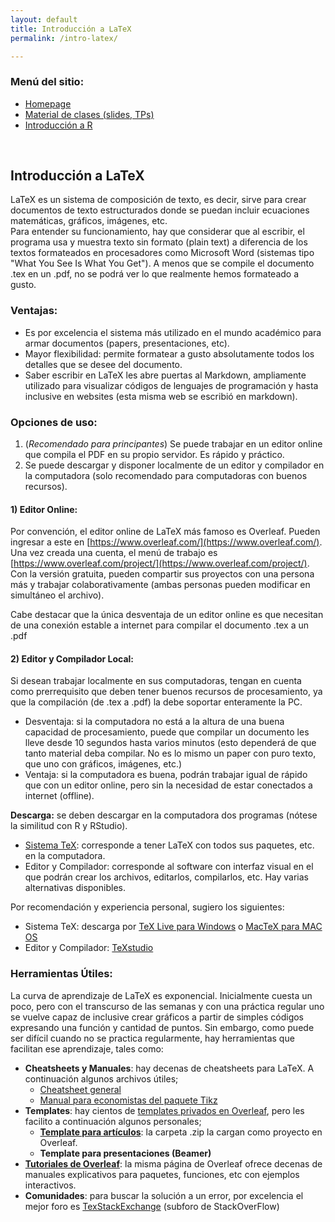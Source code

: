 ```yaml
---
layout: default
title: Introducción a LaTeX
permalink: /intro-latex/

---
```

### Menú del sitio: 
- [Homepage](./index.md)
- [Material de clases (slides, TPs)](./material.md)
- [Introducción a R](./intro-r.md)


&nbsp; 


## Introducción a LaTeX 

LaTeX es un sistema de composición de texto, es decir, sirve para crear documentos de texto estructurados donde se puedan incluir ecuaciones matemáticas, gráficos, imágenes, etc.  
Para entender su funcionamiento, hay que considerar que al escribir, el programa usa y muestra texto sin formato (plain text) a diferencia de los textos formateados en procesadores como Microsoft Word (sistemas tipo "What You See Is What You Get"). A menos que se compile el documento .tex en un .pdf, no se podrá ver lo que realmente hemos formateado a gusto.  


### Ventajas:
- Es por excelencia el sistema más utilizado en el mundo académico para armar documentos (papers, presentaciones, etc).
- Mayor flexibilidad: permite formatear a gusto absolutamente todos los detalles que se desee del documento.
- Saber escribir en LaTeX les abre puertas al Markdown, ampliamente utilizado para visualizar códigos de lenguajes de programación y hasta inclusive en websites (esta misma web se escribió en markdown).

### Opciones de uso:
1. (_Recomendado para principantes_) Se puede trabajar en un editor online que compila el PDF en su propio servidor. Es rápido y práctico.
2. Se puede descargar y disponer localmente de un editor y compilador en la computadora (solo recomendado para computadoras con buenos recursos).

#### 1) Editor Online:

Por convención, el editor online de LaTeX más famoso es Overleaf. Pueden ingresar a este en [https://www.overleaf.com/](https://www.overleaf.com/). Una vez creada una cuenta, el menú de trabajo es [https://www.overleaf.com/project/](https://www.overleaf.com/project/). Con la versión gratuita, pueden compartir sus proyectos con una persona más y trabajar colaborativamente (ambas personas pueden modificar en simultáneo el archivo).

Cabe destacar que la única desventaja de un editor online es que necesitan de una conexión estable a internet para compilar el documento .tex a un .pdf

#### 2) Editor y Compilador Local: 

Si desean trabajar localmente en sus computadoras, tengan en cuenta como prerrequisito que deben tener buenos recursos de procesamiento, ya que la compilación (de .tex a .pdf) la debe soportar enteramente la PC.
- Desventaja: si la computadora no está a la altura de una buena capacidad de procesamiento, puede que compilar un documento les lleve desde 10 segundos hasta varios minutos (esto dependerá de que tanto material deba compilar. No es lo mismo un paper con puro texto, que uno con gráficos, imágenes, etc.)
- Ventaja: si la computadora es buena, podrán trabajar igual de rápido que con un editor online, pero sin la necesidad de estar conectados a internet (offline).   

**Descarga:** se deben descargar en la computadora dos programas (nótese la similitud con R y RStudio).
- [Sistema TeX](https://www.latex-project.org/get/): corresponde a tener LaTeX con todos sus paquetes, etc. en la computadora.
- Editor y Compilador: corresponde al software con interfaz visual en el que podrán crear los archivos, editarlos, compilarlos, etc. Hay varias alternativas disponibles.

Por recomendación y experiencia personal, sugiero los siguientes:
- Sistema TeX: descarga por [TeX Live para Windows](https://tug.org/texlive/) o [MacTeX para MAC OS](https://tug.org/mactex/)
- Editor y Compilador: [TeXstudio](https://www.texstudio.org/)

### Herramientas Útiles:

La curva de aprendizaje de LaTeX es exponencial. Inicialmente cuesta un poco, pero con el transcurso de las semanas y con una práctica regular uno se vuelve capaz de inclusive crear gráficos a partir de simples códigos expresando una función y cantidad de puntos.
Sin embargo, como puede ser difícil cuando no se practica regularmente, hay herramientas que facilitan ese aprendizaje, tales como:
- **Cheatsheets y Manuales**: hay decenas de cheatsheets para LaTeX. A continuación algunos archivos útiles;
  - [Cheatsheet general](docs/material/CheatSheet-LaTeX.pdf)
  - [Manual para economistas del paquete Tikz](docs/material/Tikz-Economics.pdf)
- **Templates**: hay cientos de [templates privados en Overleaf](https://www.overleaf.com/latex/templates), pero les facilito a continuación algunos personales;
  - [**Template para artículos**](docs/material/Template_Article_Econ_Laboral.zip): la carpeta .zip la cargan como proyecto en Overleaf.
  - **Template para presentaciones (Beamer)**
- [**Tutoriales de Overleaf**](https://www.overleaf.com/learn): la misma página de Overleaf ofrece decenas de manuales explicativos para paquetes, funciones, etc con ejemplos interactivos.
- **Comunidades**: para buscar la solución a un error, por excelencia el mejor foro es [TexStackExchange](https://tex.stackexchange.com/) (subforo de StackOverFlow)






